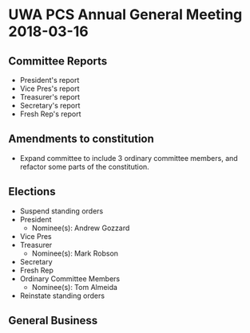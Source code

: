 # UWA PCS Annual General Meeting 2018-03-16
## Committee Reports
- President's report
- Vice Pres's report
- Treasurer's report
- Secretary's report
- Fresh Rep's report

## Amendments to constitution
- Expand committee to include 3 ordinary committee members, and refactor some parts of the constitution.

## Elections
- Suspend standing orders
- President
  - Nominee(s): Andrew Gozzard
- Vice Pres
- Treasurer
  - Nominee(s): Mark Robson
- Secretary
- Fresh Rep
- Ordinary Committee Members
  - Nominee(s): Tom Almeida
- Reinstate standing orders

## General Business
